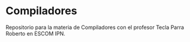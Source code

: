# Compiladores
Repositorio para la materia de Compiladores con el profesor Tecla Parra Roberto en ESCOM IPN.
